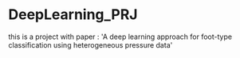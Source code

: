 # DeepLearning_PRJ
this is a project with paper : 'A deep learning approach for foot-type classification using heterogeneous pressure data'
